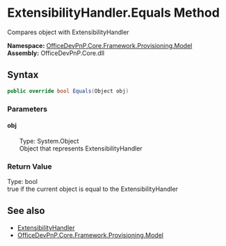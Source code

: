 # ExtensibilityHandler.Equals Method  
 Compares object with ExtensibilityHandler   

**Namespace:** [OfficeDevPnP.Core.Framework.Provisioning.Model](OfficeDevPnP.Core.Framework.Provisioning.Model.md)  
**Assembly:** OfficeDevPnP.Core.dll  
## Syntax
```C#
public override bool Equals(Object obj)
```
### Parameters
#### obj  
&emsp;&emsp;Type: System.Object  
&emsp;&emsp;Object that represents ExtensibilityHandler  

  

### Return Value
Type: bool  
true if the current object is equal to the ExtensibilityHandler  


## See also
- [ExtensibilityHandler](OfficeDevPnP.Core.Framework.Provisioning.Model.ExtensibilityHandler.md) 
- [OfficeDevPnP.Core.Framework.Provisioning.Model](OfficeDevPnP.Core.Framework.Provisioning.Model.md) 
